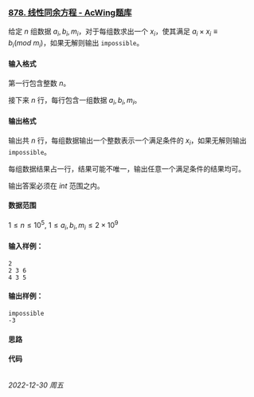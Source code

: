 ### [878. 线性同余方程 - AcWing题库](https://www.acwing.com/problem/content/880/)

给定 $n$ 组数据 $a_i,b_i,m_i$，对于每组数求出一个 $x_i$，使其满足 $a_i \times x_i \equiv b_i(mod~m_i)$，如果无解则输出 `impossible`。

#### 输入格式

第一行包含整数 $n$。

接下来 $n$ 行，每行包含一组数据 $a_i,b_i,m_i$。

#### 输出格式

输出共 $n$ 行，每组数据输出一个整数表示一个满足条件的 $x_i$，如果无解则输出 `impossible`。

每组数据结果占一行，结果可能不唯一，输出任意一个满足条件的结果均可。

输出答案必须在 $int$ 范围之内。

#### 数据范围

$1 \leq n \leq 10^5,$
$1 \leq a_i,b_i,m_i \leq 2 \times 10^9$

#### 输入样例：

```
2
2 3 6
4 3 5
```

#### 输出样例：

```
impossible
-3
```

#### 思路



#### 代码

```cpp
```


*2022-12-30 周五*
